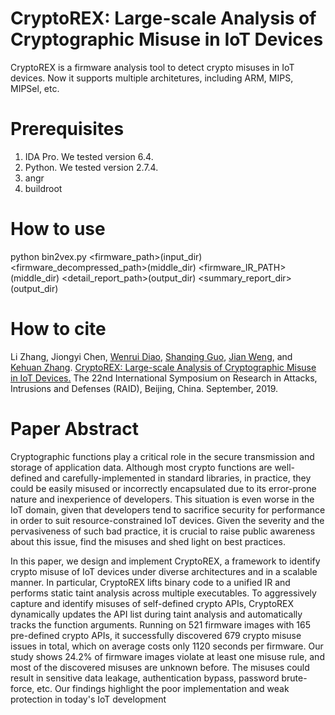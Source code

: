 # CryptoREX: Large-scale Analysis of Cryptographic Misuse in IoT Devices
CryptoREX is a firmware analysis tool to detect crypto misuses in IoT devices. Now it supports multiple architetures, including ARM, MIPS, MIPSel, etc.
# Prerequisites
1. IDA Pro. We tested version 6.4.
2. Python. We tested version 2.7.4.
3. angr
4. buildroot
# How to use
python bin2vex.py <firmware_path>(input_dir) <firmware_decompressed_path>(middle_dir) <firmware_IR_PATH>(middle_dir) <detail_report_path>(output_dir) <summary_report_dir>(output_dir)
# How to cite
Li Zhang, Jiongyi Chen, [Wenrui Diao](https://diaowenrui.github.io/), [Shanqing Guo](http://faculty.sdu.edu.cn/guoshanqing/zh_CN/), [Jian Weng](https://xxxy2016.jnu.edu.cn/Item/1534.aspx), and [Kehuan Zhang](https://staff.ie.cuhk.edu.hk/~khzhang/). [CryptoREX: Large-scale Analysis of Cryptographic Misuse in IoT Devices.](https://github.com/zhanglikernel/CRYPTOREX/blob/master/raid2019-zhang-li.pdf) The 22nd International Symposium on Research in Attacks, Intrusions and Defenses (RAID), Beijing, China. September, 2019.
# Paper Abstract
Cryptographic functions play a critical role in the secure transmission and storage of application data. Although most crypto functions are well-defined and carefully-implemented in standard libraries, in practice, they could be easily misused or incorrectly encapsulated due to its error-prone nature and inexperience of developers. This situation is even worse in the IoT domain, given that developers tend to sacrifice security for performance in order to suit resource-constrained IoT devices. Given the severity and the pervasiveness of such bad practice, it is crucial to raise public awareness about this issue, find the misuses and shed light on best practices.

In this paper, we design and implement CryptoREX, a framework to identify crypto misuse of IoT devices under diverse architectures and in a scalable manner. In particular, CryptoREX lifts binary code to a unified IR and performs static taint analysis across multiple executables. To aggressively capture and identify misuses of self-defined crypto APIs, CryptoREX dynamically updates the API list during taint analysis and automatically tracks the function arguments. Running on 521 firmware images with 165 pre-defined crypto APIs, it successfully discovered 679 crypto misuse issues in total, which on average costs only 1120 seconds per firmware. Our study shows 24.2% of firmware images violate at least one misuse rule, and most of the discovered misuses are unknown before. The misuses could result in sensitive data leakage, authentication bypass, password brute-force, etc. Our findings highlight the poor implementation and weak protection in today's IoT development